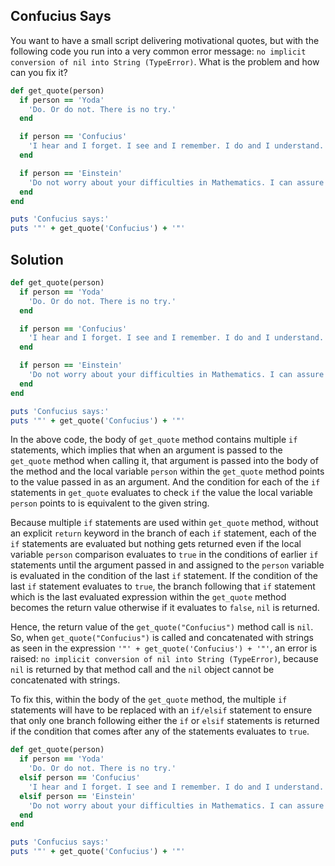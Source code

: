 ## Confucius Says
You want to have a small script delivering motivational quotes, but with the following code you run into a very common error message: `no implicit conversion of nil into String (TypeError)`. What is the problem and how can you fix it?
```ruby
def get_quote(person)
  if person == 'Yoda'
    'Do. Or do not. There is no try.'
  end

  if person == 'Confucius'
    'I hear and I forget. I see and I remember. I do and I understand.'
  end

  if person == 'Einstein'
    'Do not worry about your difficulties in Mathematics. I can assure you mine are still greater.'
  end
end

puts 'Confucius says:'
puts '"' + get_quote('Confucius') + '"'
```

## Solution
```ruby
def get_quote(person)
  if person == 'Yoda'
    'Do. Or do not. There is no try.'
  end

  if person == 'Confucius'
    'I hear and I forget. I see and I remember. I do and I understand.'
  end

  if person == 'Einstein'
    'Do not worry about your difficulties in Mathematics. I can assure you mine are still greater.'
  end
end

puts 'Confucius says:'
puts '"' + get_quote('Confucius') + '"'
```
In the above code, the body of `get_quote` method contains multiple `if` statements, which implies that when an argument is passed to the `get_quote` method when calling it, that argument is passed into the body of the method and the local variable `person` within the `get_quote` method points to the value passed in as an argument. And the condition for each of the `if` statements in `get_quote` evaluates to check `if` the value the local variable `person` points to is equivalent to the given string.

Because multiple `if` statements are used within `get_quote` method, without an explicit `return` keyword in the branch of each `if` statement, each of the `if` statements are evaluated but nothing gets returned even if the local variable `person` comparison evaluates to `true` in the conditions of earlier `if` statements until the argument passed in and assigned to the `person` variable is evaluated in the condition of the last `if` statement. If the condition of the last `if` statement evaluates to `true`, the branch following that `if` statement which is the last evaluated expression within the `get_quote` method becomes the return value otherwise if it evaluates to `false`, `nil` is returned.

Hence, the return value of the `get_quote("Confucius")` method call is `nil`. So, when `get_quote("Confucius")` is called and concatenated with strings as seen in the expression `'"' + get_quote('Confucius') + '"'`, an error is raised: `no implicit conversion of nil into String (TypeError)`, because `nil` is returned by that method call and the `nil` object cannot be concatenated with strings.

To fix this, within the body of the `get_quote` method, the multiple `if` statements will have to be replaced with an `if/elsif` statement to ensure that only one branch following either the `if` or `elsif` statements is returned if the condition that comes after any of the statements evaluates to `true`.
```ruby
def get_quote(person)
  if person == 'Yoda'
    'Do. Or do not. There is no try.'
  elsif person == 'Confucius'
    'I hear and I forget. I see and I remember. I do and I understand.'
  elsif person == 'Einstein'
    'Do not worry about your difficulties in Mathematics. I can assure you mine are still greater.'
  end
end

puts 'Confucius says:'
puts '"' + get_quote('Confucius') + '"'
```